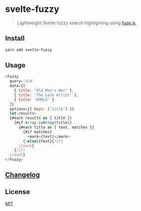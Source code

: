 # svelte-fuzzy

> Lightweight Svelte fuzzy search highlighting using [fuse.js](https://github.com/krisk/Fuse).

## Install

```bash
yarn add svelte-fuzzy
```

## Usage

```js
<Fuzzy
  query='old'
  data={[
    { title: "Old Man's War" },
    { title: 'The Lock Artist' },
    { title: 'HTML5' }
  ]}
  options={{ keys: ['title'] }}
  let:results>
  {#each results as { title }}
    {#if Array.isArray(title)}
      {#each title as { text, matches }}
        {#if matches}
          <mark>{text}</mark>
        {:else}{text}{/if}
      {/each}
    {/if}
  {/each}
</Fuzzy>
```

## [Changelog](CHANGELOG.md)

## License

[MIT](LICENSE)
